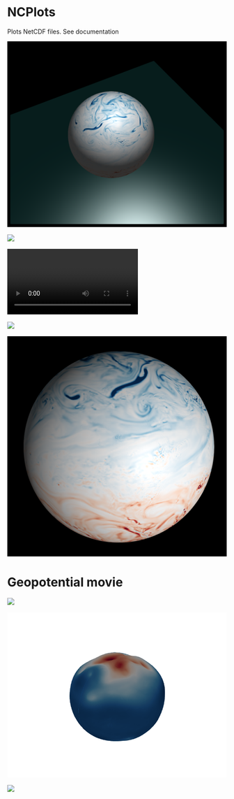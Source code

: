 # NCPlots 


Plots NetCDF files. See documentation 

![](docs/src/assets/marble2.png)


![](docs/src/assets/pv_era5_2.gif)

![](docs/src/assets/test.mp4)




![](docs/src/assets/pv500.gif)

![](docs/src/assets/era5_pv2.png)

# Geopotential movie

![](docs/src/assets/geop2.gif)


![](docs/src/assets/geop.gif)

![](docs/src/assets/geop_depmean.gif)





